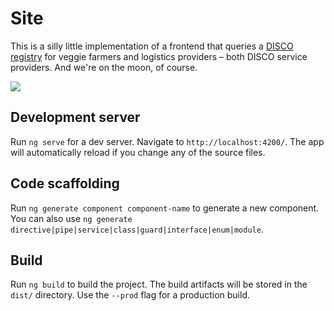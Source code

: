 # Site

This is a silly little implementation of a frontend that queries a [DISCO registry](https://github.com/open-disco/open-disco-docs) for veggie farmers and logistics providers – both DISCO service providers. And we're on the moon, of course.

<img src="https://user-images.githubusercontent.com/2993937/65723162-d2939f80-e07b-11e9-82f1-687ee086ca41.png" />

## Development server

Run `ng serve` for a dev server. Navigate to `http://localhost:4200/`. The app will automatically reload if you change any of the source files.

## Code scaffolding

Run `ng generate component component-name` to generate a new component. You can also use `ng generate directive|pipe|service|class|guard|interface|enum|module`.

## Build

Run `ng build` to build the project. The build artifacts will be stored in the `dist/` directory. Use the `--prod` flag for a production build.
